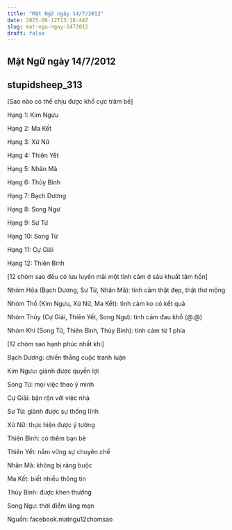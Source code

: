 ```yaml
---
title: "Mật Ngữ ngày 14/7/2012"
date: 2025-06-12T13:18:44Z
slug: mat-ngu-ngay-1472012
draft: false
---
```


## Mật Ngữ ngày 14/7/2012

## stupidsheep_313

[Sao nào có thể chịu được khổ cực trăm bề]

 Hạng 1: Kim Ngưu 

 Hạng 2: Ma Kết 

 Hạng 3: Xử Nữ 

Hạng 4: Thiên Yết 

Hạng 5: Nhân Mã 

Hạng 6: Thủy Bình

Hạng 7: Bạch Dương

Hạng 8: Song Ngư

Hạng 9: Sư Tử

Hạng 10: Song Tử

Hạng 11: Cự Giải
 
Hạng 12: Thiên Bình

[12 chòm sao đều có lưu luyến mãi một tình cảm ở sâu khuất tâm hồn]
 
 Nhóm Hỏa (Bạch Dương, Sư Tử, Nhân Mã): tình cảm thật đẹp, thật thơ mộng

 Nhóm Thổ (Kim Ngưu, Xử Nữ, Ma Kết): tình cảm ko có kết quả

 Nhóm Thủy (Cự Giải, Thiên Yết, Song Ngư): tình cảm đau khổ (@.@)

 Nhóm Khí (Song Tử, Thiên Bình, Thủy Bình): tình cảm từ 1 phía

[12 chòm sao hạnh phúc nhất khi]

 Bạch Dương: chiến thắng cuộc tranh luận

 Kim Ngưu: giành được quyền lợi

 Song Tử: mọi việc theo ý mình

 Cự Giải: bận rộn với việc nhà

 Sư Tử: giành được sự thống lĩnh

 Xử Nữ: thực hiện được ý tưởng

 Thiên Bình: có thêm bạn bè

 Thiên Yết: nắm vững sự chuyên chế

 Nhân Mã: không bị ràng buộc

 Ma Kết: biết nhiều thông tin

 Thủy Bình: được khen thưởng

 Song Ngư: thời điểm lãng mạn
 
Nguồn: facebook.matngu12chomsao